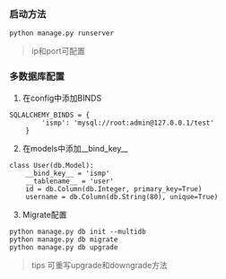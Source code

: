### 启动方法
```
python manage.py runserver
```
> ip和port可配置

### 多数据库配置
1. 在config中添加BINDS
```
SQLALCHEMY_BINDS = {
        'ismp': 'mysql://root:admin@127.0.0.1/test'
    }
```
2. 在models中添加__bind_key__
```
class User(db.Model):
    __bind_key__ = 'ismp'
    __tablename__ = 'user'
    id = db.Column(db.Integer, primary_key=True)
    username = db.Column(db.String(80), unique=True)

```
3. Migrate配置
```
python manage.py db init --multidb
python manage.py db migrate
python manage.py db upgrade
```
> tips 可重写upgrade和downgrade方法


